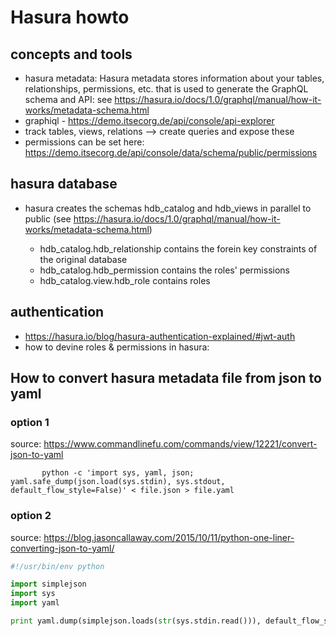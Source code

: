 # Hasura howto

## concepts and tools

- hasura metadata: Hasura metadata stores information about your tables, relationships, permissions, etc. that is used to generate the GraphQL schema and API: see <https://hasura.io/docs/1.0/graphql/manual/how-it-works/metadata-schema.html>
- graphiql - <https://demo.itsecorg.de/api/console/api-explorer>
- track tables, views, relations --> create queries and expose these
- permissions can be set here: <https://demo.itsecorg.de/api/console/data/schema/public/permissions>

## hasura database

- hasura creates the schemas hdb_catalog and hdb_views in parallel to public (see <https://hasura.io/docs/1.0/graphql/manual/how-it-works/metadata-schema.html>)

  - hdb_catalog.hdb_relationship contains the forein key constraints of the original database
  - hdb_catalog.hdb_permission contains the roles' permissions
  - hdb_catalog.view.hdb_role contains roles

## authentication

- <https://hasura.io/blog/hasura-authentication-explained/#jwt-auth>
- how to devine roles & permissions in hasura:

## How to convert hasura metadata file from json to yaml

### option 1
source: <https://www.commandlinefu.com/commands/view/12221/convert-json-to-yaml>

~~~console
       python -c 'import sys, yaml, json; yaml.safe_dump(json.load(sys.stdin), sys.stdout, default_flow_style=False)' < file.json > file.yaml
~~~

### option 2
source: <https://blog.jasoncallaway.com/2015/10/11/python-one-liner-converting-json-to-yaml/>

```python
#!/usr/bin/env python

import simplejson
import sys
import yaml

print yaml.dump(simplejson.loads(str(sys.stdin.read())), default_flow_style=False)
```
